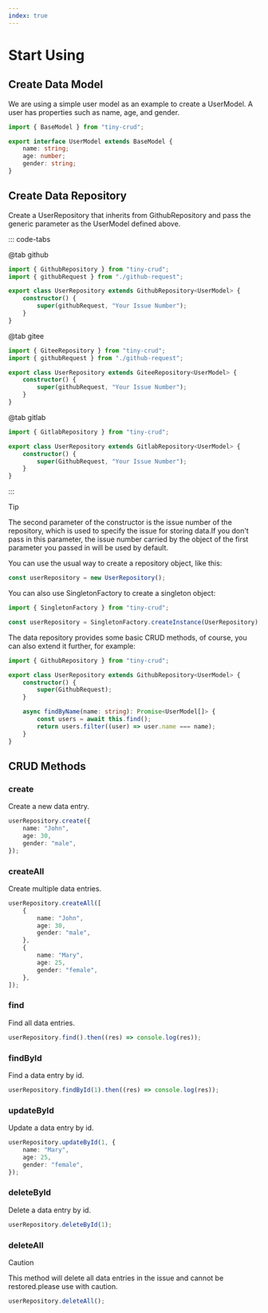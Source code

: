 ```yaml
---
index: true
---
```


# Start Using

## Create Data Model

We are using a simple user model as an example to create a UserModel. A user has properties such as name, age, and gender.

```ts
import { BaseModel } from "tiny-crud";

export interface UserModel extends BaseModel {
    name: string;
    age: number;
    gender: string;
}
```

## Create Data Repository

Create a UserRepository that inherits from GithubRepository and pass the generic parameter as the UserModel defined above.

::: code-tabs

@tab github

```ts
import { GithubRepository } from "tiny-crud";
import { githubRequest } from "./github-request";

export class UserRepository extends GithubRepository<UserModel> {
    constructor() {
        super(githubRequest, "Your Issue Number");
    }
}
```

@tab gitee

```ts
import { GiteeRepository } from "tiny-crud";
import { githubRequest } from "./github-request";

export class UserRepository extends GiteeRepository<UserModel> {
    constructor() {
        super(githubRequest, "Your Issue Number");
    }
}
```

@tab gitlab

```ts
import { GitlabRepository } from "tiny-crud";

export class UserRepository extends GitlabRepository<UserModel> {
    constructor() {
        super(GithubRequest, "Your Issue Number");
    }
}
```

:::

> [!tip]
> The second parameter of the constructor is the issue number of the repository, which is used to specify the issue for storing data.If you don't pass in this parameter, the issue number carried by the object of the first parameter you passed in will be used by default.

You can use the usual way to create a repository object, like this:

```ts
const userRepository = new UserRepository();
```

You can also use SingletonFactory to create a singleton object:

```ts
import { SingletonFactory } from "tiny-crud";

const userRepository = SingletonFactory.createInstance(UserRepository);
```

The data repository provides some basic CRUD methods, of course, you can also extend it further, for example:

```ts
import { GithubRepository } from "tiny-crud";

export class UserRepository extends GithubRepository<UserModel> {
    constructor() {
        super(GithubRequest);
    }

    async findByName(name: string): Promise<UserModel[]> {
        const users = await this.find();
        return users.filter((user) => user.name === name);
    }
}
```

## CRUD Methods

### create

Create a new data entry.

```ts
userRepository.create({
    name: "John",
    age: 30,
    gender: "male",
});
```

### createAll

Create multiple data entries.

```ts
userRepository.createAll([
    {
        name: "John",
        age: 30,
        gender: "male",
    },
    {
        name: "Mary",
        age: 25,
        gender: "female",
    },
]);
```

### find

Find all data entries.

```ts
userRepository.find().then((res) => console.log(res));
```

### findById

Find a data entry by id.

```ts
userRepository.findById(1).then((res) => console.log(res));
```

### updateById

Update a data entry by id.

```ts
userRepository.updateById(1, {
    name: "Mary",
    age: 25,
    gender: "female",
});
```

### deleteById

Delete a data entry by id.

```ts
userRepository.deleteById(1);
```

### deleteAll

> [!caution]
> This method will delete all data entries in the issue and cannot be restored.please use with caution.

```ts
userRepository.deleteAll();
```
